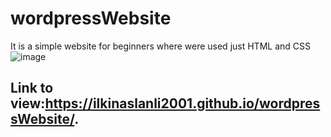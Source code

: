 # wordpressWebsite
It is a simple website  for beginners where were used just HTML and CSS
![image](https://user-images.githubusercontent.com/44848231/74092426-a29de380-4ad4-11ea-9333-e28ba2f64efe.jpg)
## Link to view:https://ilkinaslanli2001.github.io/wordpressWebsite/.
